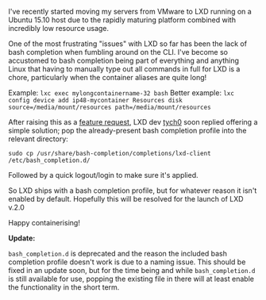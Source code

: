 <!---
title: "Adding bash completion to LXD"
date: "2016-03-23"
categories:
  - "guides"
tags:
  - "containers"
  - "linux"
  - "lxc"
  - "lxd"
  - "ubuntu"
--->

I've recently started moving my servers from VMware to LXD running on a Ubuntu 15.10 host due to the rapidly maturing platform combined with incredibly low resource usage.

One of the most frustrating "issues" with LXD so far has been the lack of bash completion when fumbling around on the CLI. I've become so accustomed to bash completion being part of everything and anything Linux that having to manually type out all commands in full for LXD is a chore, particularly when the container aliases are quite long!

Example: `lxc exec mylongcontainername-32 bash` Better example: `lxc config device add ip48-mycontainer Resources disk source=/media/mount/resources path=/media/mount/resources`

After raising this as a [feature request](https://github.com/lxc/lxd/issues/1797), LXD dev [tych0](https://github.com/tych0) soon replied offering a simple solution; pop the already-present bash completion profile into the relevant directory:

`sudo cp /usr/share/bash-completion/completions/lxd-client /etc/bash_completion.d/`

Followed by a quick logout/login to make sure it's applied.

So LXD ships with a bash completion profile, but for whatever reason it isn't enabled by default. Hopefully this will be resolved for the launch of LXD v.2.0

Happy containerising!

**Update:**

`bash_completion.d` is deprecated and the reason the included bash completion profile doesn't work is due to a naming issue. This should be fixed in an update soon, but for the time being and while `bash_completion.d` is still available for use, popping the existing file in there will at least enable the functionality in the short term.

